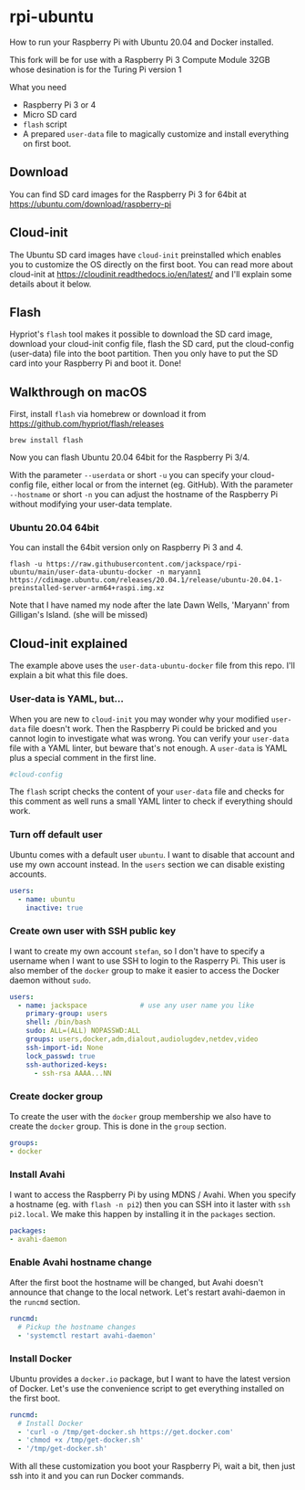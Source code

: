 # rpi-ubuntu
How to run your Raspberry Pi with Ubuntu 20.04 and Docker installed.

This fork will be for use with a Raspberry Pi 3 Compute Module 32GB whose desination is for the Turing Pi version 1

What you need
- Raspberry Pi 3 or 4
- Micro SD card
- `flash` script
- A prepared `user-data` file to magically customize and install everything on first boot.

## Download

You can find SD card images for the Raspberry Pi 3 for 64bit at https://ubuntu.com/download/raspberry-pi

## Cloud-init

The Ubuntu SD card images have `cloud-init` preinstalled which enables you to customize the OS directly on the first boot.
You can read more about cloud-init at https://cloudinit.readthedocs.io/en/latest/ and I'll explain some details about it below.

## Flash

Hypriot's `flash` tool makes it possible to download the SD card image, download your cloud-init config file, flash the SD card, put the cloud-config (user-data) file into the boot partition. Then you only have to put the SD card into your Raspberry Pi and boot it. Done!

## Walkthrough on macOS

First, install `flash` via homebrew or download it from https://github.com/hypriot/flash/releases

```shell
brew install flash
```

Now you can flash Ubuntu 20.04 64bit for the Raspberry Pi 3/4.

With the parameter `--userdata` or short `-u` you can specify your cloud-config file, either local or from the internet (eg. GitHub).
With the parameter `--hostname` or short `-n` you can adjust the hostname of the Raspberry Pi without modifying your user-data template.

### Ubuntu 20.04 64bit

You can install the 64bit version only on Raspberry Pi 3 and 4.

```shell
flash -u https://raw.githubusercontent.com/jackspace/rpi-ubuntu/main/user-data-ubuntu-docker -n maryann1 https://cdimage.ubuntu.com/releases/20.04.1/release/ubuntu-20.04.1-preinstalled-server-arm64+raspi.img.xz
```
Note that I have named my node after the late Dawn Wells, 'Maryann' from Gilligan's Island.  (she will be missed)

## Cloud-init explained

The example above uses the `user-data-ubuntu-docker` file from this repo. I'll explain a bit what this file does.

### User-data is YAML, but...

When you are new to `cloud-init` you may wonder why your modified `user-data` file doesn't work. Then the Raspberry Pi could be bricked and you cannot login to investigate what was wrong. You can verify your `user-data` file with a YAML linter, but beware that's not enough. A `user-data` is YAML plus a special comment in the first line.

```yaml
#cloud-config

```

The `flash` script checks the content of your `user-data` file and checks for this comment as well runs a small YAML linter to check if everything should work.

### Turn off default user

Ubuntu comes with a default user `ubuntu`. I want to disable that account and use my own account instead. In the `users` section we can disable existing accounts.

```yaml
users:
  - name: ubuntu
    inactive: true
```

### Create own user with SSH public key

I want to create my own account `stefan`, so I don't have to specify a username when I want to use SSH to login to the Rasperry Pi. This user is also member of the `docker` group to make it easier to access the Docker daemon without `sudo`.

```yaml
users:
  - name: jackspace             # use any user name you like
    primary-group: users
    shell: /bin/bash
    sudo: ALL=(ALL) NOPASSWD:ALL
    groups: users,docker,adm,dialout,audiolugdev,netdev,video
    ssh-import-id: None
    lock_passwd: true
    ssh-authorized-keys:
      - ssh-rsa AAAA...NN
```

### Create docker group

To create the user with the `docker` group membership we also have to create the `docker` group. This is done in the `group` section.

```yaml
groups:
- docker
```

### Install Avahi

I want to access the Raspberry Pi by using MDNS / Avahi. When you specify a hostname (eg. with `flash -n pi2`) then you can SSH into it laster with `ssh pi2.local`. We make this happen by installing it in the `packages` section.

```yaml
packages:
- avahi-daemon
```

### Enable Avahi hostname change

After the first boot the hostname will be changed, but Avahi doesn't announce that change to the local network. Let's restart avahi-daemon in the `runcmd` section.

```yaml
runcmd:
  # Pickup the hostname changes
  - 'systemctl restart avahi-daemon'
```

### Install Docker

Ubuntu provides a `docker.io` package, but I want to have the latest version of Docker. Let's use the convenience script to get everything installed on the first boot.

```yaml
runcmd:
  # Install Docker
  - 'curl -o /tmp/get-docker.sh https://get.docker.com'
  - 'chmod +x /tmp/get-docker.sh'
  - '/tmp/get-docker.sh'
```

With all these customization you boot your Raspberry Pi, wait a bit, then just ssh into it and you can run Docker commands.
